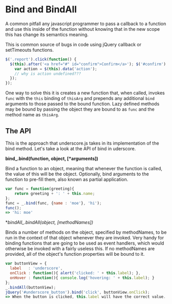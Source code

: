 Bind and BindAll
================

A common pitfall any javascript programmer to pass a callback to a
function and use this inside of the function without knowing that in
the new scope this has change its semantics meaning.

This is common source of bugs in code using jQuery callback or
setTimeouts functions.
```javascript
$('.report').click(function() {
  $(this).after('<a href="#" id="confirm">Confirm</a>'); $('#confirm').click(function() {
    var action = $(this).data('action');
    // why is action undefined???
  });
});
```

One way to solve this it is creates a new function that, when called,
invokes `func` with the `this` binding of `thisArg` and prepends any
additional `bind` arguments to those passed to the bound function.
Lazy defined methods may be bound by passing the object they are bound
to as `func` and the method name as `thisArg`.

The API
-------

This is the approach that underscore.js takes in its implementation of
the bind method. Let's take a look at the API of bind in uderscore.

**bind_.bind(function, object, [\*arguments])**

Bind a function to an object, meaning that whenever the function is
called, the value of this will be the object. Optionally, bind
arguments to the function to pre-fill them, also known as partial
application.
```javascript
var func = function(greeting){
    return greeting + ': ' + this.name;
};
func = _.bind(func, {name : 'moe'}, 'hi');
func();
=> 'hi: moe'
```

**bindAll_.bindAll(object, [*methodNames])**

Binds a number of methods on the object, specified by methodNames, to
be run in the context of that object whenever they are invoked. Very
handy for binding functions that are going to be used as event
handlers, which would otherwise be invoked with a fairly useless this.
If no methodNames are provided, all of the object's function
properties will be bound to it.
```javascript
var buttonView = {
  label   : 'underscore',
  onClick : function(){ alert('clicked: ' + this.label); },
  onHover : function(){ console.log('hovering: ' + this.label); }
};
_.bindAll(buttonView);
jQuery('#underscore_button').bind('click', buttonView.onClick);
=> When the button is clicked, this.label will have the correct value...
```
